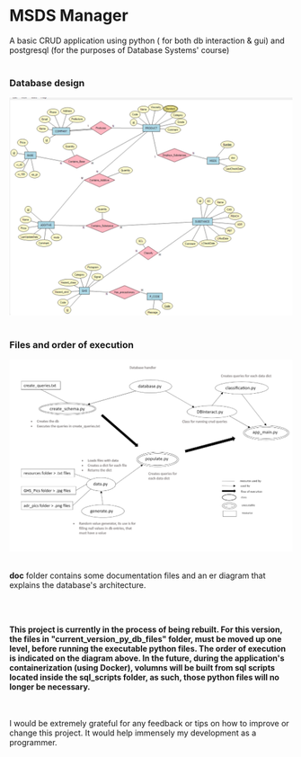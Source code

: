 # MSDS Manager
A basic CRUD application using python ( for both db interaction &amp; gui) and postgresql (for the purposes of  Database Systems' course)
<br><br>

### Database design
![database design](/doc/er.png)
<br><br>

### Files and order of execution
![flowchart](/doc/msds_project_flow.png)
<br><br>

**doc** folder contains some documentation files and an er diagram that explains the database's architecture.

<br><br>


**This project is currently in the process of being rebuilt. For this version, the files in "current_version_py_db_files" folder, must be moved up one level, before running the executable python files. The order of execution is indicated on the diagram above. In the future, during the application's containerization (using Docker), volumns will be built from sql scripts located inside the sql_scripts folder, as such, those python files will no longer be necessary.**


<br><br>
I would be extremely grateful for any feedback or tips on how to improve or change this project. It would help immensely my development as a programmer. 
